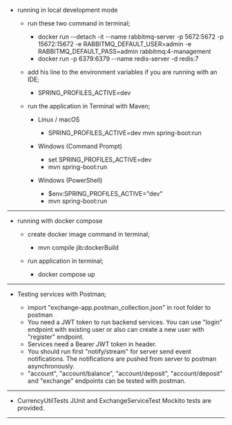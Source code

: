 * running in local development mode

  * run these two command in terminal;
    - docker run --detach -it --name rabbitmq-server -p 5672:5672 -p 15672:15672 -e RABBITMQ_DEFAULT_USER=admin -e RABBITMQ_DEFAULT_PASS=admin rabbitmq:4-management
    - docker run -p 6379:6379 --name redis-server -d redis:7

  * add his line to the environment variables if you are running with an IDE;
      - SPRING_PROFILES_ACTIVE=dev

  * run the application in Terminal with Maven;

    * Linux / macOS
      - SPRING_PROFILES_ACTIVE=dev mvn spring-boot:run

    * Windows (Command Prompt)
      - set SPRING_PROFILES_ACTIVE=dev
      - mvn spring-boot:run

    * Windows (PowerShell)
      - $env:SPRING_PROFILES_ACTIVE="dev"
      - mvn spring-boot:run

----------------------------------------------------------------------------------------------------------------------------------------------------------------------

* running with docker compose

  * create docker image command in terminal;
    - mvn compile jib:dockerBuild

  * run application in terminal;
    - docker compose up

----------------------------------------------------------------------------------------------------------------------------------------------------------------------

* Testing services with Postman;

  - import "exchange-app.postman_collection.json" in root folder to postman
  - You need a JWT token to run backend services. You can use "login" endpoint with existing user or also can create a new user with "register" endpoint.
  - Services need a Bearer JWT token in header.
  - You should run first "notify/stream" for server send event notifications. The notifications are pushed from server to postman asynchronously.
  - "account", "account/balance", "account/deposit", "account/deposit" and "exchange" endpoints can be tested with postman.

----------------------------------------------------------------------------------------------------------------------------------------------------------------------

* CurrencyUtilTests JUnit and ExchangeServiceTest Mockito tests are provided.

----------------------------------------------------------------------------------------------------------------------------------------------------------------------
